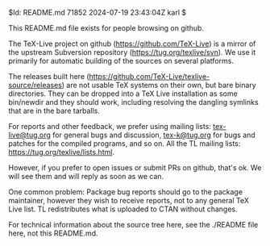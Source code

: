 $Id: README.md 71852 2024-07-19 23:43:04Z karl $

This README.md file exists for people browsing on github.

The TeX-Live project on github (https://github.com/TeX-Live) is a mirror
of the upstream Subversion repository (https://tug.org/texlive/svn). We
use it primarily for automatic building of the sources on several platforms.

The releases built here (https://github.com/TeX-Live/texlive-source/releases)
are not usable TeX systems on their own, but bare binary directories.
They can be dropped into a TeX Live installation as some bin/newdir and
they should work, including resolving the dangling symlinks that are in
the bare tarballs.

For reports and other feedback, we prefer using mailing lists:
tex-live@tug.org for general bugs and discussion, tex-k@tug.org for bugs
and patches for the compiled programs, and so on. All the TL mailing
lists: https://tug.org/texlive/lists.html.

However, if you prefer to open issues or submit PRs on github, that's
ok. We will see them and will reply as soon as we can.

One common problem: Package bug reports should go to the package
maintainer, however they wish to receive reports, not to any general
TeX Live list. TL redistributes what is uploaded to CTAN without changes.

For technical information about the source tree here, see the ./README
file here, not this README.md.
